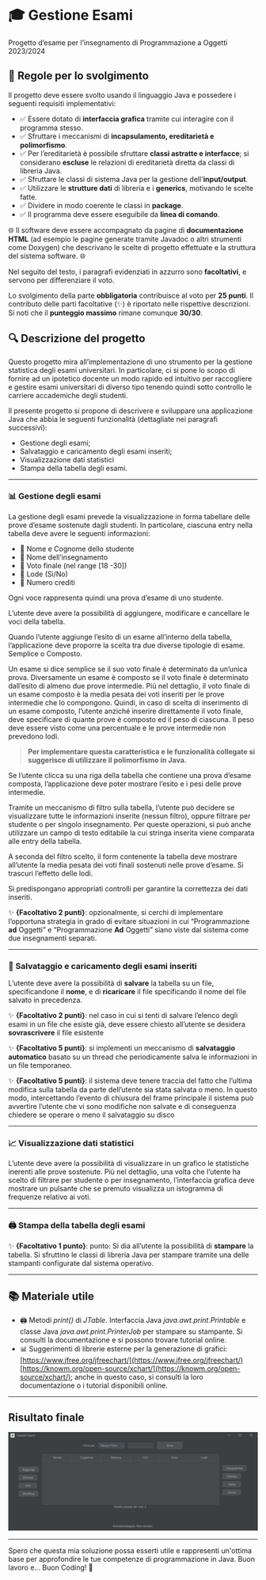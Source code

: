# 🎓 Gestione Esami
Progetto d’esame per l’insegnamento di Programmazione a Oggetti 2023/2024

## 📝 Regole per lo svolgimento
Il progetto deve essere svolto usando il linguaggio Java e possedere i seguenti requisiti implementativi:
 - ✅ Essere dotato di **interfaccia grafica** tramite cui interagire con il programma stesso.
 - ✅ Sfruttare i meccanismi di **incapsulamento, ereditarietà e polimorfismo**.
 - ✅ Per l’ereditarietà è possibile sfruttare **classi astratte e interfacce**; si considerano **escluse** le relazioni di ereditarietà diretta da classi di libreria Java.
 - ✅ Sfruttare le classi di sistema Java per la gestione dell'**input/output**.
 - ✅ Utilizzare le **strutture dati** di libreria e i **generics**, motivando le scelte fatte.
 - ✅ Dividere in modo coerente le classi in **package**.
 - ✅ Il programma deve essere eseguibile da **linea di comando**.

🌐 Il software deve essere accompagnato da pagine di **documentazione HTML** (ad esempio le pagine generate tramite Javadoc o altri strumenti come Doxygen) che descrivano le scelte di progetto effettuate e la struttura del sistema software. 🌐

Nel seguito del testo, i paragrafi evidenziati in azzurro sono **facoltativi**, e servono per differenziare il voto.

Lo svolgimento della parte **obbligatoria** contribuisce al voto per **25 punti**. Il contributo delle parti facoltative (✨) è riportato nelle rispettive descrizioni. Si noti che il **punteggio massimo** rimane comunque **30/30**.

## 🔍 Descrizione del progetto
Questo progetto mira all’implementazione di uno strumento per la gestione statistica degli esami universitari. In particolare, ci si pone lo scopo di fornire ad un ipotetico docente un modo rapido ed intuitivo per raccogliere e gestire esami universitari di diverso tipo tenendo quindi sotto controllo le carriere accademiche degli studenti.

Il presente progetto si propone di descrivere e sviluppare una applicazione Java che abbia le seguenti funzionalità (dettagliate nei paragrafi successivi):
 - Gestione degli esami;
 - Salvataggio e caricamento degli esami inseriti;
 - Visualizzazione dati statistici
 - Stampa della tabella degli esami.

---

### 📊 Gestione degli esami
La gestione degli esami prevede la visualizzazione in forma tabellare delle prove d’esame sostenute dagli studenti. In particolare, ciascuna entry nella tabella deve avere le seguenti informazioni:
 - 📍 Nome e Cognome dello studente
 - 📍 Nome dell’insegnamento
 - 📍 Voto finale (nel range [18 -30])
 - 📍 Lode (Sì/No)
 - 📍 Numero crediti

Ogni voce rappresenta quindi una prova d’esame di uno studente.

L’utente deve avere la possibilità di aggiungere, modificare e cancellare le voci della tabella.

Quando l’utente aggiunge l’esito di un esame all’interno della tabella, l’applicazione deve proporre la scelta tra due diverse tipologie di esame. Semplice o Composto.

Un esame si dice semplice se il suo voto finale è determinato da un’unica prova. Diversamente un esame è composto se il voto finale è determinato dall’esito di almeno due prove intermedie. Più nel dettaglio, il voto finale di un esame composto è la media pesata dei voti inseriti per le prove intermedie che lo compongono. Quindi, in caso di scelta di inserimento di un esame composto, l’utente anziché inserire direttamente il voto finale, deve specificare di quante prove è composto ed il peso di ciascuna. Il peso deve essere visto come una percentuale e le prove intermedie non prevedono lodi.

> **Per implementare questa caratteristica e le funzionalità collegate si suggerisce di utilizzare il polimorfismo in Java.**

Se l’utente clicca su una riga della tabella che contiene una prova d’esame composta, l’applicazione deve poter mostrare l’esito e i pesi delle prove intermedie.

Tramite un meccanismo di filtro sulla tabella, l’utente può decidere se visualizzare tutte le informazioni inserite (nessun filtro), oppure filtrare per studente o per singolo insegnamento. Per queste operazioni, si può anche utilizzare un campo di testo editabile la cui stringa inserita viene comparata alle entry della tabella. 

A seconda del filtro scelto, il form contenente la tabella deve mostrare all’utente la media pesata dei voti finali sostenuti nelle prove d’esame. Si trascuri l’effetto delle lodi.

Si predispongano appropriati controlli per garantire la correttezza dei dati inseriti. 

✨ **{Facoltativo 2 punti}**: opzionalmente, si cerchi di implementare l’opportuna strategia in grado di evitare situazioni in cui “Programmazione **ad** Oggetti” e “Programmazione **Ad** Oggetti” siano viste dal sistema come due insegnamenti separati.

---

### 💾 Salvataggio e caricamento degli esami inseriti
L’utente deve avere la possibilità di **salvare** la tabella su un file, specificandone il **nome**, e di **ricaricare** il file specificando il nome del file salvato in precedenza.

✨ **{Facoltativo 2 punti}**: nel caso in cui si tenti di salvare l’elenco degli esami in un file che esiste già, deve essere chiesto all’utente se desidera **sovrascrivere** il file esistente

✨ **{Facoltativo 5 punti}**: si implementi un meccanismo di **salvataggio automatico** basato su un thread che periodicamente salva le informazioni in un file temporaneo.

✨ **{Facoltativo 5 punti}**: il sistema deve tenere traccia del fatto che l’ultima modifica sulla tabella da parte dell’utente sia stata salvata o meno. In questo modo, intercettando l’evento di chiusura del frame principale il sistema può avvertire l’utente che vi sono modifiche non salvate e di conseguenza chiedere se operare o meno il salvataggio su disco

---

### 📈 Visualizzazione dati statistici
L’utente deve avere la possibilità di visualizzare in un grafico le statistiche inerenti alle prove sostenute. Più nel dettaglio, una volta che l’utente ha scelto di filtrare per studente o per insegnamento, l’interfaccia grafica deve mostrare un pulsante che se premuto visualizza un istogramma di frequenze relativo ai voti.

---

### 🖨️ Stampa della tabella degli esami
✨ **{Facoltativo 1 punto}**: punto: Si dia all’utente la possibilità di **stampare** la tabella. Si sfruttino le classi di libreria Java per stampare tramite una delle stampanti configurate dal sistema operativo.

---

## 📚 Materiale utile
 - 🖨️ Metodi *print()* di *JTable*. Interfaccia Java *java.awt.print.Printable* e classe Java *java.awt.print.PrinterJob* per stampare su stampante. Si consulti la documentazione e si possono trovare tutorial online.
 - 📊 Suggerimenti di librerie esterne per la generazione di grafici: [https://www.jfree.org/jfreechart/](https://www.jfree.org/jfreechart/) [https://knowm.org/open-source/xchart/](https://knowm.org/open-source/xchart/); anche in questo caso, si consulti la loro documentazione o i tutorial disponibili online.

---
## Risultato finale
![risultato](Immagine.png)

---
Spero che questa mia soluzione possa esserti utile e rappresenti un'ottima base per approfondire le tue competenze di programmazione in Java. Buon lavoro e... Buon Coding! 🚀
